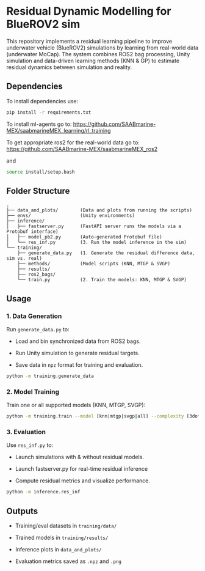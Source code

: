 # Residual Dynamic Modelling for BlueROV2 sim

This repository implements a residual learning pipeline to improve underwater vehicle (BlueROV2) simulations by learning from real-world data (underwater MoCap).
The system combines ROS2 bag processing, Unity simulation and data-driven learning methods (KNN & GP) to estimate residual dynamics between simulation and reality.

## Dependencies
To install dependencies use:

```bash
pip install -r requirements.txt
```

To install ml-agents go to: https://github.com/SAABmarine-MEX/saabmarineMEX_learning/rl_training

To get appropriate ros2 for the real-world data go to: https://github.com/SAABmarine-MEX/saabmarineMEX_ros2

and

```bash
source install/setup.bash
```

## Folder Structure

```
.
├── data_and_plots/        (Data and plots from running the scripts)
├── envs/                  (Unity environments)
├── inference/
│   ├── fastserver.py      (FastAPI server runs the models via a Protobuf interface) 
│   ├── model_pb2.py       (Auto-generated Protobuf file)
│   └── res_inf.py         (3. Run the model inference in the sim)  
└── training/
    ├── generate_data.py   (1. Generate the residual difference data, sim vs. real)
    ├── methods/           (Model scripts (KNN, MTGP & SVGP)
    ├── results/
    ├── ros2_bags/
    └── train.py           (2. Train the models: KNN, MTGP & SVGP)
```

## Usage

### 1. Data Generation
Run `generate_data.py` to:

- Load and bin synchronized data from ROS2 bags.

- Run Unity simulation to generate residual targets.

- Save data in `npz` format for training and evaluation.
                           
```bash 
python -m training.generate_data
```

### 2. Model Training
Train one or all supported models (KNN, MTGP, SVGP):

```bash 
python -m training.train --model [knn|mtgp|svgp|all] --complexity [3dof|6dof|all]
```

### 3. Evaluation
Use `res_inf.py` to:

- Launch simulations with & without residual models.

- Launch fastserver.py for real-time residual inference 

- Compute residual metrics and visualize performance.
                     
```bash
python -m inference.res_inf
```

## Outputs

- Training/eval datasets in `training/data/`
  
- Trained models in `training/results/`

- Inference plots in `data_and_plots/`

- Evaluation metrics saved as `.npz` and `.png`
